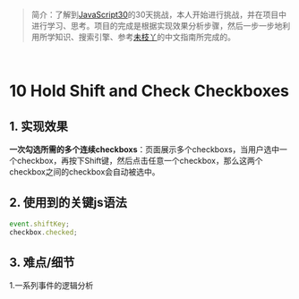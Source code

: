 <br/>

>简介：了解到[JavaScript30](https://javascript30.com)的30天挑战，本人开始进行挑战，并在项目中进行学习、思考。项目的完成是根据实现效果分析步骤，然后一步一步地利用所学知识、搜索引擎、参考[未枝丫](https://github.com/soyaine)的中文指南所完成的。

<br/>

# 10 Hold Shift and Check Checkboxes

## 1. 实现效果
**一次勾选所需的多个连续checkboxs**：页面展示多个checkboxs，当用户选中一个checkbox，再按下Shift键，然后点击任意一个checkbox，那么这两个checkbox之间的checkbox会自动被选中。

## 2. 使用到的关键js语法
```javascript
event.shiftKey;
checkbox.checked;
```

## 3. 难点/细节
1.一系列事件的逻辑分析